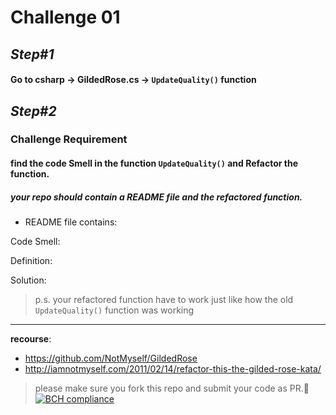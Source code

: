 # Challenge 01

## *Step#1*

#### Go to **csharp**  -> **GildedRose.cs** -> `UpdateQuality()` function 


## *Step#2*

### **Challenge Requirement**

#### find the code Smell in the function `UpdateQuality()` and Refactor the function.
##### your repo should contain a README file and the refactored function.

- README file contains:

Code Smell:

Definition: 

Solution:


> p.s. your refactored function have to work just like how the old `UpdateQuality()` function was working

---


**recourse**: 
- https://github.com/NotMyself/GildedRose
- http://iamnotmyself.com/2011/02/14/refactor-this-the-gilded-rose-kata/

> please make sure you fork this repo and submit your code as PR.🦾
> <br>
> [![BCH compliance](https://bettercodehub.com/edge/badge/Rahaf-Alqhtani/Challenge01?branch=main)](https://bettercodehub.com/) 
